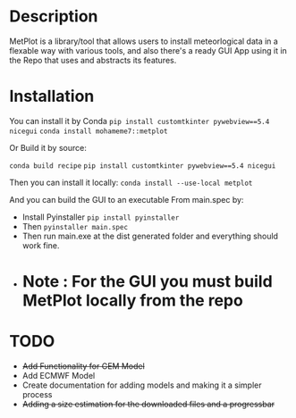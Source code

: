 # Description
MetPlot is a library/tool that allows users to install meteorlogical data in a flexable way with various tools, and also there's a ready GUI App using it in the Repo that uses and abstracts its features.

# Installation
You can install it by Conda
`pip install customtkinter pywebview==5.4 nicegui`
`conda install mohameme7::metplot`


Or Build it by source:
   
   `conda build recipe`
   `pip install customtkinter pywebview==5.4 nicegui`
   
   Then you can install it locally:
   `conda install --use-local metplot`

 And you can build the GUI to an executable From main.spec by:
   - Install Pyinstaller `pip install pyinstaller`
   - Then `pyinstaller main.spec`
   - Then run main.exe at the dist generated folder and everything should work fine.
   - # Note : For the GUI you must build MetPlot locally from the repo

# TODO
- ~~Add Functionality for GEM Model~~
- Add ECMWF Model
- Create documentation for adding models and making it a simpler process
- ~~Adding a size estimation for the downloaded files and a progressbar~~
